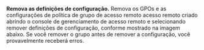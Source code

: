 **Remova as definições de configuração.** Remova os GPOs e as configurações de política de grupo de acesso remoto acesso remoto criado abrindo o console de gerenciamento de acesso remoto e selecionando remover definições de configuração, conforme mostrado na imagem abaixo. Se você remover o grupo antes de remover a configuração, você provavelmente receberá erros.